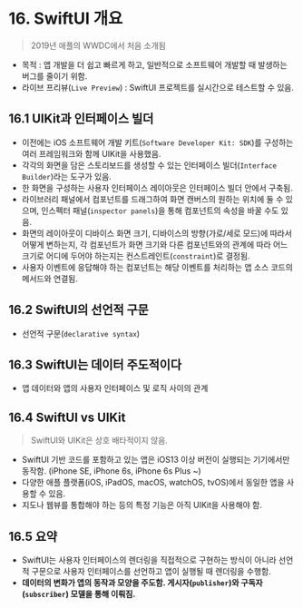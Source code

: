 # 16. SwiftUI 개요

> 2019년 애플의 WWDC에서 처음 소개됨

* 목적 : 앱 개발을 더 쉽고 빠르게 하고, 일반적으로 소프트웨어 개발할 때 발생하는 버그를 줄이기 위함.
* 라이브 프리뷰(`Live Preview`) : SwiftUI 프로젝트를 실시간으로 테스트할 수 있음.



## 16.1 UIKit과 인터페이스 빌더

* 이전에는 iOS 소프트웨어 개발 키트(`Software Developer Kit: SDK`)를 구성하는 여러 프레임워크와 함께 UIKit을 사용했음.
* 각각의 화면을 담은 스토리보드를 생성할 수 있는 인터페이스 빌더(`Interface Builder`)라는 도구가 있음.
* 한 화면을 구성하는 사용자 인터페이스 레이아웃은 인터페이스 빌더 안에서 구축됨.
* 라이브러리 패널에서 컴포넌트를 드래그하여 화면 캔버스의 원하는 위치에 둘 수 있으며, 인스펙터 패널(`inspector panels`)을 통해 컴포넌트의 속성을 바꿀 수도 있음.
* 화면의 레이아웃이 디바이스 화면 크기, 디바이스의 방향(가로/세로 모드)에 따라서 어떻게 변하는지, 각 컴포넌트가 화면 크기와 다른 컴포넌트와의 관계에 따라 어느 크기로 어디에 두어야 하는지는 컨스트레인트(`constraint`)로 결정됨.
* 사용자 이벤트에 응답해야 하는 컴포넌트는 해당 이벤트를 처리하는 앱 소스 코드의 메서드와 연결됨.



## 16.2 SwiftUI의 선언적 구문

* 선언적 구문(`declarative syntax`)





## 16.3 SwiftUI는 데이터 주도적이다

* 앱 데이터와 앱의 사용자 인터페이스 및 로직 사이의 관계



## 16.4 SwiftUI vs UIKit

> SwiftUI와 UIKit은 상호 배타적이지 않음.

* SwiftUI 기반 코드를 포함하고 있는 앱은 iOS13 이상 버전이 실행되는 기기에서만 동작함. (iPhone SE, iPhone 6s, iPhone 6s Plus ~)
* 다양한 애플 플랫폼(iOS, iPadOS, macOS, watchOS, tvOS)에서 동일한 앱을 사용할 수 있음.
* 지도나 웹뷰를 통합해야 하는 등의 특정 기능은 아직 UIKit을 사용해야 함.



## 16.5 요약

* SwiftUI는 사용자 인터페이스의 렌더링을 직접적으로 구현하는 방식이 아니라 선언적 구문으로 사용자 인터페이스를 선언하고 앱이 실행될 때 렌더링을 수행함.
* **데이터의 변화가 앱의 동작과 모양을 주도함. 게시자(`publisher`)와 구독자(`subscriber`) 모델을 통해 이뤄짐.**

























